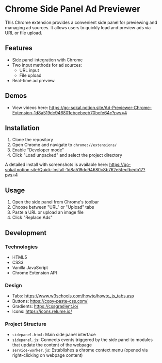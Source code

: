 # Chrome Side Panel Ad Previewer

This Chrome extension provides a convenient side panel for previewing and managing ad sources. It allows users to quickly load and preview ads via URL or file upload.

## Features

- Side panel integration with Chrome
- Two input methods for ad sources:
  - URL input
  - File upload
- Real-time ad preview

## Demos

- View videos here: https://go-sokal.notion.site/Ad-Previewer-Chrome-Extension-1d8a519dc946801ebcebeeb70bcfe64c?pvs=4

## Installation

1. Clone the repository
2. Open Chrome and navigate to `chrome://extensions/`
3. Enable "Developer mode"
4. Click "Load unpacked" and select the project directory

A detailed install with screenshots is available here: https://go-sokal.notion.site/Quick-Install-1d8a519dc94680c8b762e5fecfbedb17?pvs=4

## Usage

1. Open the side panel from Chrome's toolbar
2. Choose between "URL" or "Upload" tabs
3. Paste a URL or upload an image file
4. Click "Replace Ads"

## Development

### Technologies

- HTML5
- CSS3
- Vanilla JavaScript
- Chrome Extension API

### Design

- Tabs: https://www.w3schools.com/howto/howto_js_tabs.asp
- Buttons: https://copy-paste-css.com/
- Gradients: https://cssgradient.io/
- Icons: https://icons.relume.io/

### Project Structure

- `sidepanel.html`: Main side panel interface
- `sidepanel.js`: Connects events triggered by the side panel to modules that update the content of the webpage
- `service-worker.js`: Establishes a chrome context menu (opened via right-clicking on webpage content)
